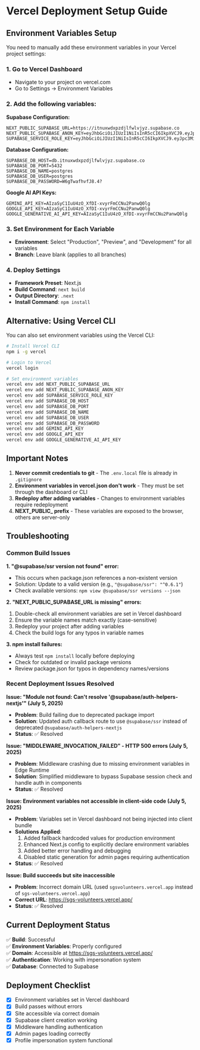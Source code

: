 # Vercel Deployment Setup Guide

## Environment Variables Setup

You need to manually add these environment variables in your Vercel project settings:

### 1. Go to Vercel Dashboard
- Navigate to your project on vercel.com
- Go to Settings → Environment Variables

### 2. Add the following variables:

**Supabase Configuration:**
```
NEXT_PUBLIC_SUPABASE_URL=https://itnuxwdxpzdjlfwlvjyz.supabase.co
NEXT_PUBLIC_SUPABASE_ANON_KEY=eyJhbGciOiJIUzI1NiIsInR5cCI6IkpXVCJ9.eyJpc3MiOiJzdXBhYmFzZSIsInJlZiI6Iml0bnV4d2R4cHpkamxmd2x2anl6Iiwicm9sZSI6ImFub24iLCJpYXQiOjE3NDY4NDk0NTUsImV4cCI6MjA2MjQyNTQ1NX0.2YXD8rjFdAq4jGIHihya60QD_h3PsBB2m17SGBU0Hes
SUPABASE_SERVICE_ROLE_KEY=eyJhbGciOiJIUzI1NiIsInR5cCI6IkpXVCJ9.eyJpc3MiOiJzdXBhYmFzZSIsInJlZiI6Iml0bnV4d2R4cHpkamxmd2x2anl6Iiwicm9sZSI6InNlcnZpY2Vfcm9sZSIsImlhdCI6MTc0Njg0OTQ1NSwiZXhwIjoyMDYyNDI1NDU1fQ.Wd6KDfoLD5qtEh5VnqdFRfLyb36zS21GE_zlPdAdBtU
```

**Database Configuration:**
```
SUPABASE_DB_HOST=db.itnuxwdxpzdjlfwlvjyz.supabase.co
SUPABASE_DB_PORT=5432
SUPABASE_DB_NAME=postgres
SUPABASE_DB_USER=postgres
SUPABASE_DB_PASSWORD=W6gTwafhvfJ8.4?
```

**Google AI API Keys:**
```
GEMINI_API_KEY=AIzaSyC1IuU4zO_XfDI-xvyrFmCCNu2PanwQ0lg
GOOGLE_API_KEY=AIzaSyC1IuU4zO_XfDI-xvyrFmCCNu2PanwQ0lg
GOOGLE_GENERATIVE_AI_API_KEY=AIzaSyC1IuU4zO_XfDI-xvyrFmCCNu2PanwQ0lg
```

### 3. Set Environment for Each Variable
- **Environment**: Select "Production", "Preview", and "Development" for all variables
- **Branch**: Leave blank (applies to all branches)

### 4. Deploy Settings
- **Framework Preset**: Next.js
- **Build Command**: `next build`
- **Output Directory**: `.next`
- **Install Command**: `npm install`

## Alternative: Using Vercel CLI

You can also set environment variables using the Vercel CLI:

```bash
# Install Vercel CLI
npm i -g vercel

# Login to Vercel
vercel login

# Set environment variables
vercel env add NEXT_PUBLIC_SUPABASE_URL
vercel env add NEXT_PUBLIC_SUPABASE_ANON_KEY
vercel env add SUPABASE_SERVICE_ROLE_KEY
vercel env add SUPABASE_DB_HOST
vercel env add SUPABASE_DB_PORT
vercel env add SUPABASE_DB_NAME
vercel env add SUPABASE_DB_USER
vercel env add SUPABASE_DB_PASSWORD
vercel env add GEMINI_API_KEY
vercel env add GOOGLE_API_KEY
vercel env add GOOGLE_GENERATIVE_AI_API_KEY
```

## Important Notes

1. **Never commit credentials to git** - The `.env.local` file is already in `.gitignore`
2. **Environment variables in vercel.json don't work** - They must be set through the dashboard or CLI
3. **Redeploy after adding variables** - Changes to environment variables require redeployment
4. **NEXT_PUBLIC_ prefix** - These variables are exposed to the browser, others are server-only

## Troubleshooting

### Common Build Issues

**1. "@supabase/ssr version not found" error:**
- This occurs when package.json references a non-existent version
- Solution: Update to a valid version (e.g., `"@supabase/ssr": "^0.6.1"`)
- Check available versions: `npm view @supabase/ssr versions --json`

**2. "NEXT_PUBLIC_SUPABASE_URL is missing" errors:**
1. Double-check all environment variables are set in Vercel dashboard
2. Ensure the variable names match exactly (case-sensitive)
3. Redeploy your project after adding variables
4. Check the build logs for any typos in variable names

**3. npm install failures:**
- Always test `npm install` locally before deploying
- Check for outdated or invalid package versions
- Review package.json for typos in dependency names/versions

### Recent Deployment Issues Resolved

**Issue: "Module not found: Can't resolve '@supabase/auth-helpers-nextjs'" (July 5, 2025)**
- **Problem**: Build failing due to deprecated package import
- **Solution**: Updated auth callback route to use `@supabase/ssr` instead of deprecated `@supabase/auth-helpers-nextjs`
- **Status**: ✅ Resolved

**Issue: "MIDDLEWARE_INVOCATION_FAILED" - HTTP 500 errors (July 5, 2025)**
- **Problem**: Middleware crashing due to missing environment variables in Edge Runtime
- **Solution**: Simplified middleware to bypass Supabase session check and handle auth in components
- **Status**: ✅ Resolved

**Issue: Environment variables not accessible in client-side code (July 5, 2025)**
- **Problem**: Variables set in Vercel dashboard not being injected into client bundle
- **Solutions Applied**:
  1. Added fallback hardcoded values for production environment
  2. Enhanced Next.js config to explicitly declare environment variables
  3. Added better error handling and debugging
  4. Disabled static generation for admin pages requiring authentication
- **Status**: ✅ Resolved

**Issue: Build succeeds but site inaccessible**
- **Problem**: Incorrect domain URL (used `sgsvolunteers.vercel.app` instead of `sgs-volunteers.vercel.app`)
- **Correct URL**: https://sgs-volunteers.vercel.app/
- **Status**: ✅ Resolved

## Current Deployment Status

✅ **Build**: Successful  
✅ **Environment Variables**: Properly configured  
✅ **Domain**: Accessible at https://sgs-volunteers.vercel.app/  
✅ **Authentication**: Working with impersonation system  
✅ **Database**: Connected to Supabase  

## Deployment Checklist

- [x] Environment variables set in Vercel dashboard
- [x] Build passes without errors  
- [x] Site accessible via correct domain
- [x] Supabase client creation working
- [x] Middleware handling authentication
- [x] Admin pages loading correctly
- [x] Profile impersonation system functional
